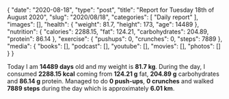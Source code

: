 {
    "date": "2020-08-18",
    "type": "post",
    "title": "Report for Tuesday 18th of August 2020",
    "slug": "2020\/08\/18",
    "categories": [
        "Daily report"
    ],
    "images": [],
    "health": {
        "weight": 81.7,
        "height": 173,
        "age": 14489
    },
    "nutrition": {
        "calories": 2288.15,
        "fat": 124.21,
        "carbohydrates": 204.89,
        "protein": 86.14
    },
    "exercise": {
        "pushups": 0,
        "crunches": 0,
        "steps": 7889
    },
    "media": {
        "books": [],
        "podcast": [],
        "youtube": [],
        "movies": [],
        "photos": []
    }
}

Today I am <strong>14489 days</strong> old and my weight is <strong>81.7 kg</strong>. During the day, I consumed <strong>2288.15 kcal</strong> coming from <strong>124.21 g</strong> fat, <strong>204.89 g</strong> carbohydrates and <strong>86.14 g</strong> protein. Managed to do <strong>0 push-ups</strong>, <strong>0 crunches</strong> and walked <strong>7889 steps</strong> during the day which is approximately <strong>6.01 km</strong>.